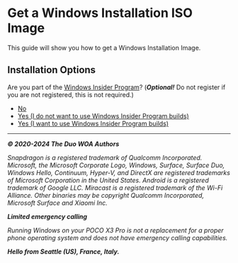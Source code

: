 # Get a Windows Installation ISO Image

This guide will show you how to get a Windows Installation Image.

## Installation Options

Are you part of the [Windows Insider Program](https://insider.windows.com)? (_**Optional!**_ Do not register if you are not registered, this is not required.)

- [No](/InstallWindows-en/ISO/WindowsRetail-Channels.md)
- [Yes (I do not want to use Windows Insider Program builds)](/InstallWindows-en/ISO/WindowsRetail-Channels.md)
- [Yes (I want to use Windows Insider Program builds)](/InstallWindows-en/ISO/WindowsInsiderProgram-Agreement.md)

---

_**© 2020-2024 The Duo WOA Authors**_

_Snapdragon is a registered trademark of Qualcomm Incorporated. Microsoft, the Microsoft Corporate Logo, Windows, Surface, Surface Duo, Windows Hello, Continuum, Hyper-V, and DirectX are registered trademarks of Microsoft Corporation in the United States. Android is a registered trademark of Google LLC. Miracast is a registered trademark of the Wi-Fi Alliance. Other binaries may be copyright Qualcomm Incorporated, Microsoft Surface and Xiaomi Inc._

_**Limited emergency calling**_

_Running Windows on your POCO X3 Pro is not a replacement for a proper phone operating system and does not have emergency calling capabilities._

_**Hello from Seattle (US), France, Italy.**_